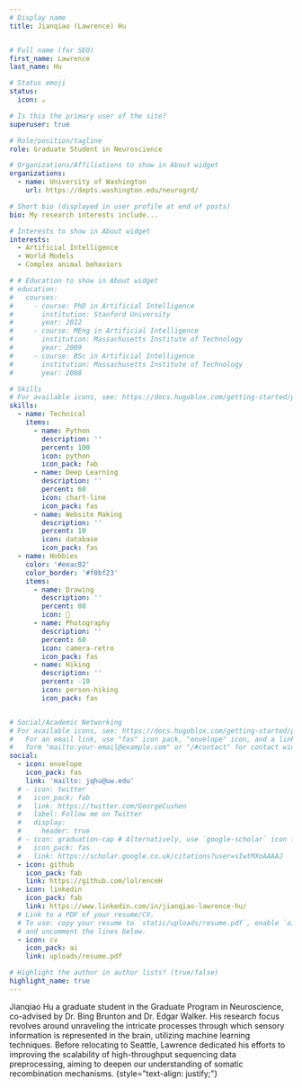 ```yaml
---
# Display name
title: Jianqiao (Lawrence) Hu


# Full name (for SEO)
first_name: Lawrence
last_name: Hu

# Status emoji
status:
  icon: ☕️

# Is this the primary user of the site?
superuser: true

# Role/position/tagline
role: Graduate Student in Neuroscience

# Organizations/Affiliations to show in About widget
organizations:
  - name: University of Washington 
    url: https://depts.washington.edu/neurogrd/

# Short bio (displayed in user profile at end of posts)
bio: My research interests include...

# Interests to show in About widget
interests:
  - Artificial Intelligence
  - World Models
  - Complex animal behaviors

# # Education to show in About widget
# education:
#   courses:
#     - course: PhD in Artificial Intelligence
#       institution: Stanford University
#       year: 2012
#     - course: MEng in Artificial Intelligence
#       institution: Massachusetts Institute of Technology
#       year: 2009
#     - course: BSc in Artificial Intelligence
#       institution: Massachusetts Institute of Technology
#       year: 2008

# Skills
# For available icons, see: https://docs.hugoblox.com/getting-started/page-builder/#icons
skills:
  - name: Technical
    items:
      - name: Python
        description: ''
        percent: 100
        icon: python
        icon_pack: fab
      - name: Deep Learning
        description: ''
        percent: 60
        icon: chart-line
        icon_pack: fas
      - name: Website Making
        description: ''
        percent: 10
        icon: database
        icon_pack: fas
  - name: Hobbies
    color: '#eeac02'
    color_border: '#f0bf23'
    items:
      - name: Drawing
        description: ''
        percent: 80
        icon: 🎨
      - name: Photography
        description: ''
        percent: 60
        icon: camera-retro
        icon_pack: fas
      - name: Hiking
        description: ''
        percent: -10
        icon: person-hiking
        icon_pack: fas


# Social/Academic Networking
# For available icons, see: https://docs.hugoblox.com/getting-started/page-builder/#icons
#   For an email link, use "fas" icon pack, "envelope" icon, and a link in the
#   form "mailto:your-email@example.com" or "/#contact" for contact widget.
social:
  - icon: envelope
    icon_pack: fas
    link: 'mailto: jqhu@uw.edu'
  # - icon: twitter
  #   icon_pack: fab
  #   link: https://twitter.com/GeorgeCushen
  #   label: Follow me on Twitter
  #   display:
  #     header: true
  # - icon: graduation-cap # Alternatively, use `google-scholar` icon from `ai` icon pack
  #   icon_pack: fas
  #   link: https://scholar.google.co.uk/citations?user=sIwtMXoAAAAJ
  - icon: github
    icon_pack: fab
    link: https://github.com/lolrenceH
  - icon: linkedin
    icon_pack: fab
    link: https://www.linkedin.com/in/jianqiao-lawrence-hu/
  # Link to a PDF of your resume/CV.
  # To use: copy your resume to `static/uploads/resume.pdf`, enable `ai` icons in `params.yaml`,
  # and uncomment the lines below.
  - icon: cv
    icon_pack: ai
    link: uploads/resume.pdf

# Highlight the author in author lists? (true/false)
highlight_name: true
---
```


Jianqiao Hu a graduate student in the Graduate Program in Neuroscience, co-advised by Dr. Bing Brunton and Dr. Edgar Walker. His research focus revolves around unraveling the intricate processes through which sensory information is represented in the brain, utilizing machine learning techniques. Before relocating to Seattle, Lawrence dedicated his efforts to improving the scalability of high-throughput sequencing data preprocessing, aiming to deepen our understanding of somatic recombination mechanisms.
{style="text-align: justify;"}
